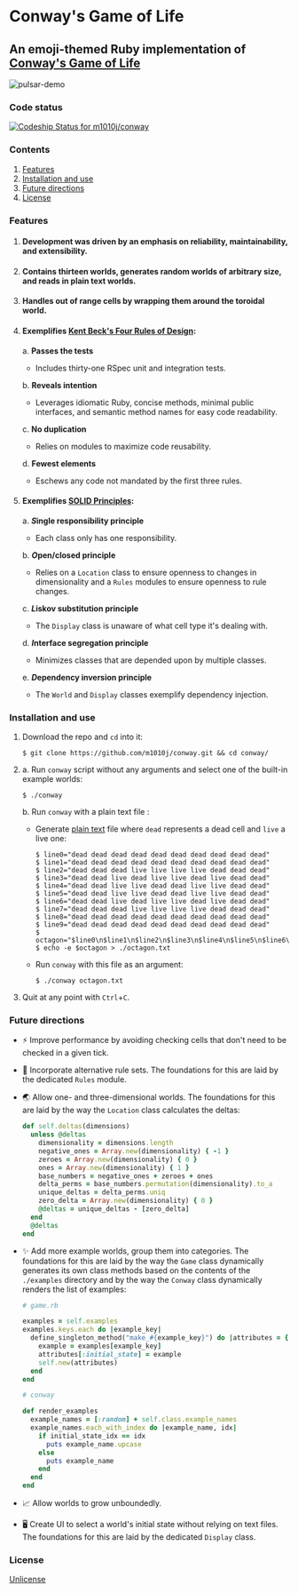 # Conway's Game of Life

## An emoji-themed Ruby implementation of [Conway's Game of Life](https://en.wikipedia.org/wiki/Conway%27s_Game_of_Life)

![pulsar-demo](./media/pulsar-demo.gif 'Pulsar Demo')

### Code status

[ ![Codeship Status for m1010j/conway](https://app.codeship.com/projects/e0206780-33c7-0136-a162-2e6dfbb19319/status?branch=master)](https://app.codeship.com/projects/288978)

### Contents

1.  [Features](#features)
2.  [Installation and use](#installation-and-use)
3.  [Future directions](#future-directions)
4.  [License](#license)

### Features

1.  #### Development was driven by an emphasis on reliability, maintainability, and extensibility.

2.  #### Contains thirteen worlds, generates random worlds of arbitrary size, and reads in plain text worlds.

3.  #### Handles out of range cells by wrapping them around the toroidal world.

4.  #### Exemplifies [Kent Beck's Four Rules of Design](https://martinfowler.com/bliki/BeckDesignRules.html):

    a. **Passes the tests**

    * Includes thirty-one RSpec unit and integration tests.

    b. **Reveals intention**

    * Leverages idiomatic Ruby, concise methods, minimal public interfaces, and semantic method names for easy code readability.

    c. **No duplication**

    * Relies on modules to maximize code reusability.

    d. **Fewest elements**

    * Eschews any code not mandated by the first three rules.

5.  #### Exemplifies [SOLID Principles](https://subvisual.co/blog/posts/19-solid-principles-in-ruby/):

    a. **<i>S</i>ingle responsibility principle**

    * Each class only has one responsibility.

    b. **<i>O</i>pen/closed principle**

    * Relies on a `Location` class to ensure openness to changes in dimensionality and a `Rules` modules to ensure openness to rule changes.

    c. **<i>L</i>iskov substitution principle**

    * The `Display` class is unaware of what cell type it's dealing with.

    d. **<i>I</i>nterface segregation principle**

    * Minimizes classes that are depended upon by multiple classes.

    e. **<i>D</i>ependency inversion principle**

    * The `World` and `Display` classes exemplify dependency injection.

### Installation and use

1.  Download the repo and `cd` into it:
    ```console
    $ git clone https://github.com/m1010j/conway.git && cd conway/
    ```
2.  a. Run `conway` script without any arguments and select one of the built-in example worlds:

    ```console
    $ ./conway
    ```

    b. Run `conway` with a plain text file :

    * Generate [plain text](./octagon.txt) file where `dead` represents a dead cell and `live` a live one:

      ```console
      $ line0="dead dead dead dead dead dead dead dead dead dead"
      $ line1="dead dead dead dead dead dead dead dead dead dead"
      $ line2="dead dead dead live live live live dead dead dead"
      $ line3="dead dead live dead live live dead live dead dead"
      $ line4="dead dead live live dead dead live live dead dead"
      $ line5="dead dead live live dead dead live live dead dead"
      $ line6="dead dead live dead live live dead live dead dead"
      $ line7="dead dead dead live live live live dead dead dead"
      $ line8="dead dead dead dead dead dead dead dead dead dead"
      $ line9="dead dead dead dead dead dead dead dead dead dead"
      $ octagon="$line0\n$line1\n$line2\n$line3\n$line4\n$line5\n$line6\n$line7\n$line8\n$line9"
      $ echo -e $octagon > ./octagon.txt
      ```

    * Run `conway` with this file as an argument:

      ```console
      $ ./conway octagon.txt
      ```

3.  Quit at any point with `Ctrl`+`C`.

### Future directions

* ⚡️ Improve performance by avoiding checking cells that don't need to be checked in a given tick.
* 📜 Incorporate alternative rule sets. The foundations for this are laid by the dedicated `Rules` module.
* 🌏 Allow one- and three-dimensional worlds. The foundations for this are laid by the way the `Location` class calculates the deltas:
  ```ruby
  def self.deltas(dimensions)
    unless @deltas
      dimensionality = dimensions.length
      negative_ones = Array.new(dimensionality) { -1 }
      zeroes = Array.new(dimensionality) { 0 }
      ones = Array.new(dimensionality) { 1 }
      base_numbers = negative_ones + zeroes + ones
      delta_perms = base_numbers.permutation(dimensionality).to_a
      unique_deltas = delta_perms.uniq
      zero_delta = Array.new(dimensionality) { 0 }
      @deltas = unique_deltas - [zero_delta]
    end
    @deltas
  end
  ```
* ✨ Add more example worlds, group them into categories. The foundations for this are laid by the way the `Game` class dynamically generates its own class methods based on the contents of the `./examples` directory and by the way the `Conway` class dynamically renders the list of examples:

  ```ruby
  # game.rb

  examples = self.examples
  examples.keys.each do |example_key|
    define_singleton_method("make_#{example_key}") do |attributes = {}|
      example = examples[example_key]
      attributes[:initial_state] = example
      self.new(attributes)
    end
  end
  ```

  ```ruby
  # conway

  def render_examples
    example_names = [:random] + self.class.example_names
    example_names.each_with_index do |example_name, idx|
      if initial_state_idx == idx
        puts example_name.upcase
      else
        puts example_name
      end
    end
  end
  ```

* 📈 Allow worlds to grow unboundedly.
* 🖥 Create UI to select a world's initial state without relying on text files. The foundations for this are laid by the dedicated `Display` class.

### License

[Unlicense](./LICENSE)
